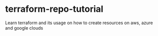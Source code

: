 # terraform-repo-tutorial
Learn terraform and its usage on how to create resources on aws, azure and google clouds

